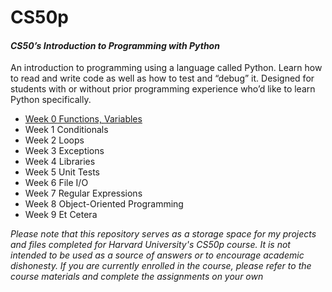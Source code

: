 # CS50p
#### *CS50’s Introduction to Programming with Python*
An introduction to programming using a language called Python. Learn how to read and write code as well as how to test and “debug” it. Designed for students with or without prior programming experience who’d like to learn Python specifically.
- [Week 0 Functions, Variables](https://github.com/kylekce/CS50p/tree/main/Week%200)
- Week 1 Conditionals
- Week 2 Loops
- Week 3 Exceptions
- Week 4 Libraries
- Week 5 Unit Tests
- Week 6 File I/O
- Week 7 Regular Expressions
- Week 8 Object-Oriented Programming
- Week 9 Et Cetera

_*Please note that this repository serves as a storage space for my projects and files completed for Harvard University's CS50p course. It is not intended to be used as a source of answers or to encourage academic dishonesty. If you are currently enrolled in the course, please refer to the course materials and complete the assignments on your own*_

